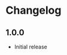 <!-- https://developers.home-assistant.io/docs/add-ons/presentation#keeping-a-changelog -->
# Changelog

## 1.0.0

- Initial release
